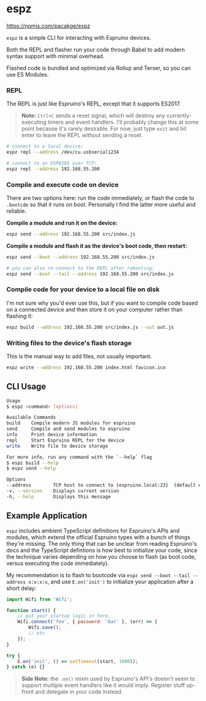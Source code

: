 # espz

https://npmjs.com/pacakge/espz

`espz` is a simple CLI for interacting with Espruino devices.

Both the REPL and flasher run your code through Babel to add modern syntax support with minimal overhead.

Flashed code is bundled and optimized via Rollup and Terser, so you can use ES Modules.

### REPL

The REPL is just like Espruino's REPL, except that it supports ES2017.

> **Note:** `Ctrl+C` sends a reset signal, which will destroy any currently-executing timers and event handlers.
> I'll probably change this at some point because it's rarely desirable.
> For now, just type `exit` and hit enter to leave the REPL without sending a reset.

```sh
# connect to a local device:
espz repl --address /dev/cu.usbserial1234

# connect to an ESP8266 over TCP:
espz repl --address 192.168.55.200
```

### Compile and execute code on device

There are two options here: run the code immediately, or flash the code to `.bootcde` so that it runs on boot. Personally I find the latter more useful and reliable.

**Compile a module and run it on the device:**

```sh
espz send --address 192.168.55.200 src/index.js
```

**Compile a module and flash it as the device's boot code, then restart:**

```sh
espz send --boot --address 192.168.55.200 src/index.js

# you can also re-connect to the REPL after rebooting:
espz send --boot --tail --address 192.168.55.200 src/index.js
```

### Compile code for your device to a local file on disk

I'm not sure why you'd ever use this, but if you want to compile code based on a connected device and then store it on your computer rather than flashing it:

```sh
espz build --address 192.168.55.200 src/index.js --out out.js
```

### Writing files to the device's flash storage

This is the manual way to add files, not usually important.

```sh
espz write --address 192.168.55.200 index.html favicon.ico
```

## CLI Usage

```sh
Usage
$ espz <command> [options]

Available Commands
build    Compile modern JS modules for espruino
send     Compile and send modules to espruino
info     Print device information
repl     Start Espruino REPL for the device
write    Write file to device storage

For more info, run any command with the `--help` flag
$ espz build --help
$ espz send --help

Options
--address        TCP host to connect to (espruino.local:23)  (default espruino.local:23)
-v, --version    Displays current version
-h, --help       Displays this message
```

## Example Application

`espz` includes ambient TypeScript definitions for Espruino's APIs and modules, which extend the official Espruino types with a bunch of things they're missing. The only thing that can be unclear from reading Espruino's docs and the TypeScript defintions is how best to initialize your code, since the technique varies depending on how you choose to flash (as boot code, versus executing the code immediately).

My recommendation is to flash to bootcode via `espz send --boot --tail --address x:x:x:x`, and use `E.on('init')` to initialize your application after a short delay:

```js
import Wifi from 'Wifi';

function start() {
	// put your startup logic in here.
	Wifi.connect('foo', { password: 'bar' }, (err) => {
		Wifi.save();
		// etc
	});
}

try {
	E.on('init', () => setTimeout(start, 1000));
} catch (e) {}
```

> **Side Note:** the `.on()` mixin used by Espruino's API's doesn't seem to support multiple event handlers like it would imply. Register stuff up-front and delegate in your code instead.
